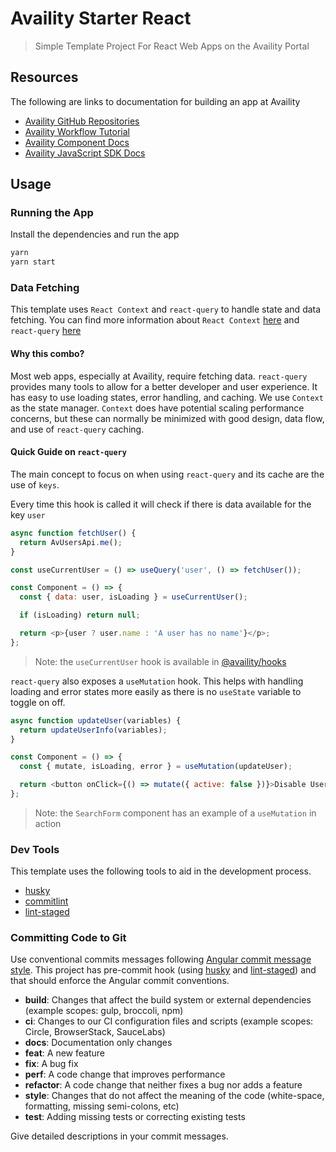 # Availity Starter React

> Simple Template Project For React Web Apps on the Availity Portal

## Resources

The following are links to documentation for building an app at Availity

- [Availity GitHub Repositories](https://github.com/Availity)
- [Availity Workflow Tutorial](https://availity.github.io/availity-workflow/)
- [Availity Component Docs](https://availity.github.io/availity-react/)
- [Availity JavaScript SDK Docs](https://availity.github.io/sdk-js/)

## Usage

### Running the App

Install the dependencies and run the app

```bash
yarn
yarn start
```

### Data Fetching

This template uses `React Context` and `react-query` to handle state and data fetching. You can find more information about `React Context` [here](https://reactjs.org/docs/hooks-reference.html#usecontext) and `react-query` [here](https://react-query.tanstack.com/)

#### Why this combo?

Most web apps, especially at Availity, require fetching data. `react-query` provides many tools to allow for a better developer and user experience. It has easy to use loading states, error handling, and caching. We use `Context` as the state manager. `Context` does have potential scaling performance concerns, but these can normally be minimized with good design, data flow, and use of `react-query` caching.

#### Quick Guide on `react-query`

The main concept to focus on when using `react-query` and its cache are the use of `keys`.

Every time this hook is called it will check if there is data available for the key `user`

```js
async function fetchUser() {
  return AvUsersApi.me();
}

const useCurrentUser = () => useQuery('user', () => fetchUser());

const Component = () => {
  const { data: user, isLoading } = useCurrentUser();

  if (isLoading) return null;

  return <p>{user ? user.name : 'A user has no name'}</p>;
};
```

> Note: the `useCurrentUser` hook is available in [@availity/hooks](https://github.com/Availity/availity-react/tree/master/packages/hooks)

`react-query` also exposes a `useMutation` hook. This helps with handling loading and error states more easily as there is no `useState` variable to toggle on off.

```js
async function updateUser(variables) {
  return updateUserInfo(variables);
}

const Component = () => {
  const { mutate, isLoading, error } = useMutation(updateUser);

  return <button onClick={() => mutate({ active: false })}>Disable User</button>;
};
```

> Note: the `SearchForm` component has an example of a `useMutation` in action

### Dev Tools

This template uses the following tools to aid in the development process.

- [husky](https://github.com/typicode/husky#readme)
- [commitlint](https://github.com/conventional-changelog/commitlint#readme)
- [lint-staged](https://github.com/okonet/lint-staged#readme)

### Committing Code to Git

Use conventional commits messages following [Angular commit message style](https://github.com/angular/angular/blob/master/CONTRIBUTING.md). This project has pre-commit hook (using [husky](https://github.com/typicode/husky) and [lint-staged](https://github.com/okonet/lint-staged)) and that should enforce the Angular commit conventions.

- **build**: Changes that affect the build system or external dependencies (example scopes: gulp, broccoli, npm)
- **ci**: Changes to our CI configuration files and scripts (example scopes: Circle, BrowserStack, SauceLabs)
- **docs**: Documentation only changes
- **feat**: A new feature
- **fix**: A bug fix
- **perf**: A code change that improves performance
- **refactor**: A code change that neither fixes a bug nor adds a feature
- **style**: Changes that do not affect the meaning of the code (white-space, formatting, missing semi-colons, etc)
- **test**: Adding missing tests or correcting existing tests

Give detailed descriptions in your commit messages.
